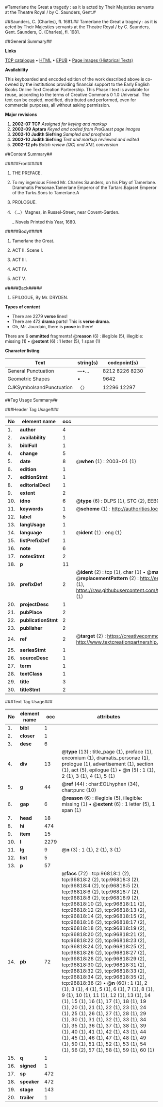 #Tamerlane the Great a tragedy : as it is acted by Their Majesties servants at the Theatre Royal / by C. Saunders, Gent.#

##Saunders, C. (Charles), fl. 1681.##
Tamerlane the Great a tragedy : as it is acted by Their Majesties servants at the Theatre Royal / by C. Saunders, Gent.
Saunders, C. (Charles), fl. 1681.

##General Summary##

**Links**

[TCP catalogue](http://www.ota.ox.ac.uk/tcp/)  • 
[HTML](http://tei.it.ox.ac.uk/tcp/Texts-HTML/free/A62/A62223.html)  • 
[EPUB](http://tei.it.ox.ac.uk/tcp/Texts-EPUB/free/A62/A62223.epub) • 
[Page images (Historical Texts)](https://data.historicaltexts.jisc.ac.uk/view?pubId=eebo-13036125e&pageId=eebo-13036125e-96818-1)

**Availability**

This keyboarded and encoded edition of the
	       work described above is co-owned by the institutions
	       providing financial support to the Early English Books
	       Online Text Creation Partnership. This Phase I text is
	       available for reuse, according to the terms of Creative
	       Commons 0 1.0 Universal. The text can be copied,
	       modified, distributed and performed, even for
	       commercial purposes, all without asking permission.

**Major revisions**

1. __2002-07__ __TCP__ *Assigned for keying and markup*
1. __2002-09__ __Aptara__ *Keyed and coded from ProQuest page images*
1. __2002-10__ __Judith Siefring__ *Sampled and proofread*
1. __2002-10__ __Judith Siefring__ *Text and markup reviewed and edited*
1. __2002-12__ __pfs__ *Batch review (QC) and XML conversion*

##Content Summary##

#####Front#####

1. THE
PREFACE.

1. To my ingenious Friend Mr. Charles Saunders, on his
Play of Tamerlane.
Drammatis Personae.Tamerlane Emperor of the Tartars.Bajaset Emperor of the Turks.Sons to Tamerlane.A
1. PROLOGUE.

1. 〈…〉Magnes, in Russel-Street, near Covent-Garden.

    _ Novels Printed this Year, 1680.

#####Body#####

1. Tamerlane the Great.

1. ACT II. Scene I.

1. ACT III.

1. ACT IV.

1. ACT V.

#####Back#####

1. EPILOGUE, By Mr. DRYDEN.

**Types of content**

  * There are 2279 **verse** lines!
  * There are 472 **drama** parts! This is **verse drama**.
  * Oh, Mr. Jourdain, there is **prose** in there!

There are 6 **ommitted** fragments! 
 @__reason__ (6) : illegible (5), illegible: missing (1)  •  @__extent__ (6) : 1 letter (5), 1 span (1)

**Character listing**


|Text|string(s)|codepoint(s)|
|---|---|---|
|General Punctuation|—•…|8212 8226 8230|
|Geometric Shapes|▪|9642|
|CJKSymbolsandPunctuation|〈〉|12296 12297|

##Tag Usage Summary##

###Header Tag Usage###

|No|element name|occ|attributes|
|---|---|---|---|
|1.|__author__|4||
|2.|__availability__|1||
|3.|__biblFull__|1||
|4.|__change__|5||
|5.|__date__|8| @__when__ (1) : 2003-01 (1)|
|6.|__edition__|1||
|7.|__editionStmt__|1||
|8.|__editorialDecl__|1||
|9.|__extent__|2||
|10.|__idno__|6| @__type__ (6) : DLPS (1), STC (2), EEBO-CITATION (1), OCLC (1), VID (1)|
|11.|__keywords__|1| @__scheme__ (1) : http://authorities.loc.gov/ (1)|
|12.|__label__|5||
|13.|__langUsage__|1||
|14.|__language__|1| @__ident__ (1) : eng (1)|
|15.|__listPrefixDef__|1||
|16.|__note__|6||
|17.|__notesStmt__|2||
|18.|__p__|11||
|19.|__prefixDef__|2| @__ident__ (2) : tcp (1), char (1)  •  @__matchPattern__ (2) : ([0-9\-]+):([0-9IVX]+) (1), (.+) (1)  •  @__replacementPattern__ (2) : http://eebo.chadwyck.com/downloadtiff?vid=$1&page=$2 (1), https://raw.githubusercontent.com/textcreationpartnership/Texts/master/tcpchars.xml#$1 (1)|
|20.|__projectDesc__|1||
|21.|__pubPlace__|2||
|22.|__publicationStmt__|2||
|23.|__publisher__|2||
|24.|__ref__|2| @__target__ (2) : https://creativecommons.org/publicdomain/zero/1.0/ (1), http://www.textcreationpartnership.org/docs/. (1)|
|25.|__seriesStmt__|1||
|26.|__sourceDesc__|1||
|27.|__term__|1||
|28.|__textClass__|1||
|29.|__title__|3||
|30.|__titleStmt__|2||


###Text Tag Usage###

|No|element name|occ|attributes|
|---|---|---|---|
|1.|__bibl__|1||
|2.|__closer__|1||
|3.|__desc__|6||
|4.|__div__|13| @__type__ (13) : title_page (1), preface (1), encomium (1), dramatis_personae (1), prologue (1), advertisement (1), section (1), act (5), epilogue (1)  •  @__n__ (5) : 1 (1), 2 (1), 3 (1), 4 (1), 5 (1)|
|5.|__g__|44| @__ref__ (44) : char:EOLhyphen (34), char:punc (10)|
|6.|__gap__|6| @__reason__ (6) : illegible (5), illegible: missing (1)  •  @__extent__ (6) : 1 letter (5), 1 span (1)|
|7.|__head__|18||
|8.|__hi__|474||
|9.|__item__|15||
|10.|__l__|2279||
|11.|__lg__|9| @__n__ (3) : 1 (1), 2 (1), 3 (1)|
|12.|__list__|5||
|13.|__p__|57||
|14.|__pb__|72| @__facs__ (72) : tcp:96818:1 (2), tcp:96818:2 (2), tcp:96818:3 (2), tcp:96818:4 (2), tcp:96818:5 (2), tcp:96818:6 (2), tcp:96818:7 (2), tcp:96818:8 (2), tcp:96818:9 (2), tcp:96818:10 (2), tcp:96818:11 (2), tcp:96818:12 (2), tcp:96818:13 (2), tcp:96818:14 (2), tcp:96818:15 (2), tcp:96818:16 (2), tcp:96818:17 (2), tcp:96818:18 (2), tcp:96818:19 (2), tcp:96818:20 (2), tcp:96818:21 (2), tcp:96818:22 (2), tcp:96818:23 (2), tcp:96818:24 (2), tcp:96818:25 (2), tcp:96818:26 (2), tcp:96818:27 (2), tcp:96818:28 (2), tcp:96818:29 (2), tcp:96818:30 (2), tcp:96818:31 (2), tcp:96818:32 (2), tcp:96818:33 (2), tcp:96818:34 (2), tcp:96818:35 (2), tcp:96818:36 (2)  •  @__n__ (60) : 1 (1), 2 (1), 3 (1), 4 (1), 5 (1), 6 (1), 7 (1), 8 (1), 9 (1), 10 (1), 11 (1), 12 (1), 13 (1), 14 (1), 15 (1), 16 (1), 17 (1), 18 (1), 19 (1), 20 (1), 21 (1), 22 (1), 23 (1), 24 (1), 25 (1), 26 (1), 27 (1), 28 (1), 29 (1), 30 (1), 31 (1), 32 (1), 33 (1), 34 (1), 35 (1), 36 (1), 37 (1), 38 (1), 39 (1), 40 (1), 41 (1), 42 (1), 43 (1), 44 (1), 45 (1), 46 (1), 47 (1), 48 (1), 49 (1), 50 (1), 51 (1), 52 (1), 53 (1), 54 (1), 56 (2), 57 (1), 58 (1), 59 (1), 60 (1)|
|15.|__q__|1||
|16.|__signed__|1||
|17.|__sp__|472||
|18.|__speaker__|472||
|19.|__stage__|143||
|20.|__trailer__|1||
